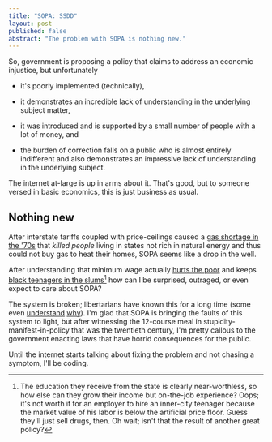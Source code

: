 ```yaml
---
title: "SOPA: SSDD"
layout: post
published: false
abstract: "The problem with SOPA is nothing new."
---
```


So, government is proposing a policy that claims to address an economic
injustice, but unfortunately

- it's poorly implemented (technically),

- it demonstrates an incredible lack of understanding in the underlying subject
  matter,

- it was introduced and is supported by a small number of people with a lot of
  money, and

- the burden of correction falls on a public who is almost entirely indifferent
  and also demonstrates an impressive lack of understanding in the underlying
  subject.

The internet at-large is up in arms about it. That's good, but to someone versed
in basic economics, this is just business as usual.

## Nothing new

After interstate tariffs coupled with price-ceilings caused a [gas shortage in
the '70s](http://www.naturalgas.org/regulation/history.asp#effects) that *killed
people* living in states not rich in natural energy and thus could not buy gas
to heat their homes, SOPA seems like a drop in the well.

After understanding that minimum wage actually [hurts the
poor](http://www.house.gov/jec/cost-gov/regs/minimum/against/against.htm) and
keeps [black teenagers in the
slums](http://online.wsj.com/article/SB10001424052748703859304576307201724065640.html#)[^1]
how can I be surprised, outraged, or even expect to care about SOPA?

The system is broken; libertarians have known this for a long time (some even
[understand](http://en.wikipedia.org/wiki/Median_voter_theorem)
[why](http://en.wikipedia.org/wiki/The_Myth_of_the_Rational_Voter)). I'm glad
that SOPA is bringing the faults of this system to light, but after witnessing
the 12-course meal in stupidity-manifest-in-policy that was the twentieth
century, I'm pretty callous to the government enacting laws that have horrid
consequences for the public.

Until the internet starts talking about fixing the problem and not chasing a
symptom, I'll be coding.

[^1]: The education they receive from the state is clearly near-worthless, so how
else can they grow their income but on-the-job experience? Oops; it's not worth
it for an employer to hire an inner-city teenager because the market value of
his labor is below the artificial price floor. Guess they'll just sell drugs,
then. Oh wait; isn't that the result of another great policy?



